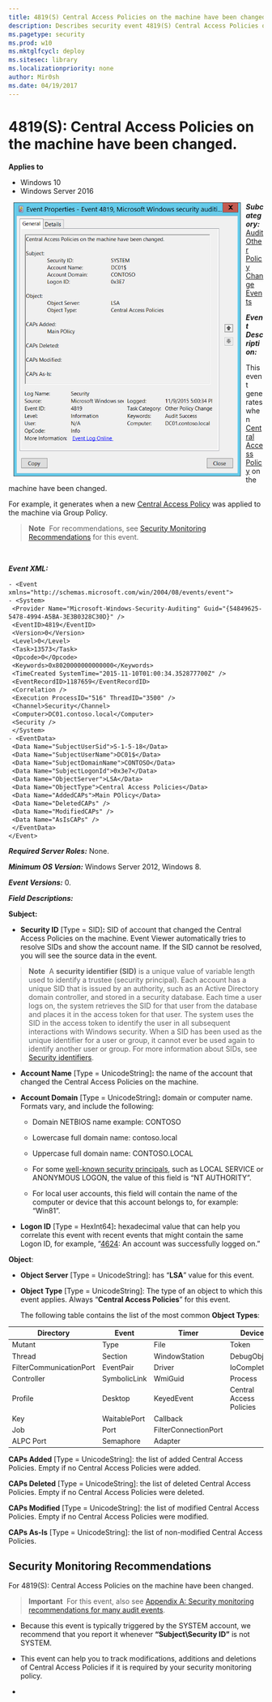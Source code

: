 ```yaml
---
title: 4819(S) Central Access Policies on the machine have been changed. (Windows 10)
description: Describes security event 4819(S) Central Access Policies on the machine have been changed.
ms.pagetype: security
ms.prod: w10
ms.mktglfcycl: deploy
ms.sitesec: library
ms.localizationpriority: none
author: Mir0sh
ms.date: 04/19/2017
---
```


# 4819(S): Central Access Policies on the machine have been changed.

**Applies to**
-   Windows 10
-   Windows Server 2016


<img src="images/event-4819.png" alt="Event 4819 illustration" width="449" height="540" hspace="10" align="left" />

***Subcategory:***&nbsp;[Audit Other Policy Change Events](audit-other-policy-change-events.md)

***Event Description:***

This event generates when [Central Access Policy](https://technet.microsoft.com/en-us/library/hh831425.aspx) on the machine have been changed.

For example, it generates when a new [Central Access Policy](https://technet.microsoft.com/en-us/library/hh831425.aspx) was applied to the machine via Group Policy.

> **Note**&nbsp;&nbsp;For recommendations, see [Security Monitoring Recommendations](#security-monitoring-recommendations) for this event.

<br clear="all">

***Event XML:***
```
- <Event xmlns="http://schemas.microsoft.com/win/2004/08/events/event">
- <System>
 <Provider Name="Microsoft-Windows-Security-Auditing" Guid="{54849625-5478-4994-A5BA-3E3B0328C30D}" /> 
 <EventID>4819</EventID> 
 <Version>0</Version> 
 <Level>0</Level> 
 <Task>13573</Task> 
 <Opcode>0</Opcode> 
 <Keywords>0x8020000000000000</Keywords> 
 <TimeCreated SystemTime="2015-11-10T01:00:34.352877700Z" /> 
 <EventRecordID>1187659</EventRecordID> 
 <Correlation /> 
 <Execution ProcessID="516" ThreadID="3500" /> 
 <Channel>Security</Channel> 
 <Computer>DC01.contoso.local</Computer> 
 <Security /> 
 </System>
- <EventData>
 <Data Name="SubjectUserSid">S-1-5-18</Data> 
 <Data Name="SubjectUserName">DC01$</Data> 
 <Data Name="SubjectDomainName">CONTOSO</Data> 
 <Data Name="SubjectLogonId">0x3e7</Data> 
 <Data Name="ObjectServer">LSA</Data> 
 <Data Name="ObjectType">Central Access Policies</Data> 
 <Data Name="AddedCAPs">Main POlicy</Data> 
 <Data Name="DeletedCAPs" /> 
 <Data Name="ModifiedCAPs" /> 
 <Data Name="AsIsCAPs" /> 
 </EventData>
</Event>

```

***Required Server Roles:*** None.

***Minimum OS Version:*** Windows Server 2012, Windows 8.

***Event Versions:*** 0.

***Field Descriptions:***

**Subject:**

-   **Security ID** \[Type = SID\]**:** SID of account that changed the Central Access Policies on the machine. Event Viewer automatically tries to resolve SIDs and show the account name. If the SID cannot be resolved, you will see the source data in the event.

> **Note**&nbsp;&nbsp;A **security identifier (SID)** is a unique value of variable length used to identify a trustee (security principal). Each account has a unique SID that is issued by an authority, such as an Active Directory domain controller, and stored in a security database. Each time a user logs on, the system retrieves the SID for that user from the database and places it in the access token for that user. The system uses the SID in the access token to identify the user in all subsequent interactions with Windows security. When a SID has been used as the unique identifier for a user or group, it cannot ever be used again to identify another user or group. For more information about SIDs, see [Security identifiers](/windows/access-protection/access-control/security-identifiers).

-   **Account Name** \[Type = UnicodeString\]**:** the name of the account that changed the Central Access Policies on the machine.

-   **Account Domain** \[Type = UnicodeString\]**:** domain or computer name. Formats vary, and include the following:

    -   Domain NETBIOS name example: CONTOSO

    -   Lowercase full domain name: contoso.local

    -   Uppercase full domain name: CONTOSO.LOCAL

    -   For some [well-known security principals](https://support.microsoft.com/en-us/kb/243330), such as LOCAL SERVICE or ANONYMOUS LOGON, the value of this field is “NT AUTHORITY”.

    -   For local user accounts, this field will contain the name of the computer or device that this account belongs to, for example: “Win81”.

-   **Logon ID** \[Type = HexInt64\]**:** hexadecimal value that can help you correlate this event with recent events that might contain the same Logon ID, for example, “[4624](event-4624.md): An account was successfully logged on.”

**Object**:

-   **Object Server** \[Type = UnicodeString\]: has “**LSA**” value for this event.

-   **Object Type** \[Type = UnicodeString\]: The type of an object to which this event applies. Always “**Central Access Policies**” for this event.

    The following table contains the list of the most common **Object Types**:

| Directory               | Event        | Timer                | Device                  |
|-------------------------|--------------|----------------------|-------------------------|
| Mutant                  | Type         | File                 | Token                   |
| Thread                  | Section      | WindowStation        | DebugObject             |
| FilterCommunicationPort | EventPair    | Driver               | IoCompletion            |
| Controller              | SymbolicLink | WmiGuid              | Process                 |
| Profile                 | Desktop      | KeyedEvent           | Central Access Policies |
| Key                     | WaitablePort | Callback             |                         |
| Job                     | Port         | FilterConnectionPort |                         |
| ALPC Port               | Semaphore    | Adapter              |                         |

**CAPs Added** \[Type = UnicodeString\]: the list of added Central Access Policies. Empty if no Central Access Policies were added.

**CAPs Deleted** \[Type = UnicodeString\]: the list of deleted Central Access Policies. Empty if no Central Access Policies were deleted.

**CAPs Modified** \[Type = UnicodeString\]: the list of modified Central Access Policies. Empty if no Central Access Policies were modified.

**CAPs As-Is** \[Type = UnicodeString\]: the list of non-modified Central Access Policies.

## Security Monitoring Recommendations

For 4819(S): Central Access Policies on the machine have been changed.

> **Important**&nbsp;&nbsp;For this event, also see [Appendix A: Security monitoring recommendations for many audit events](appendix-a-security-monitoring-recommendations-for-many-audit-events.md).

-   Because this event is typically triggered by the SYSTEM account, we recommend that you report it whenever **“Subject\\Security ID”** is not SYSTEM.

-   This event can help you to track modifications, additions and deletions of Central Access Policies if it is required by your security monitoring policy.

-   

